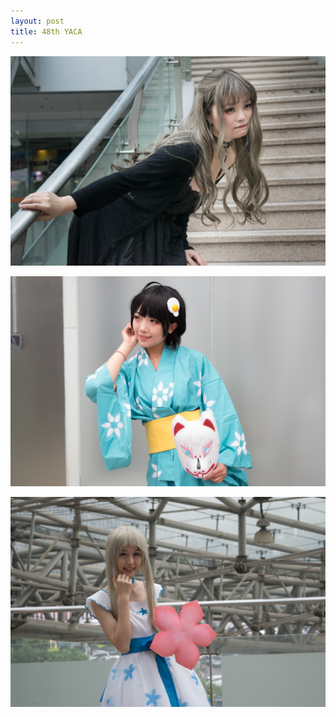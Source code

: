 ```yaml
---
layout: post
title: 48th YACA
---
```


![YACA 1](https://github.com/comacros/comacros.github.io/raw/master/images/DSC_3889.JPG)

![YACA 2](https://github.com/comacros/comacros.github.io/raw/master/images/DSC_3896.JPG)

![YACA 3](https://github.com/comacros/comacros.github.io/raw/master/images/DSC_3927.JPG)